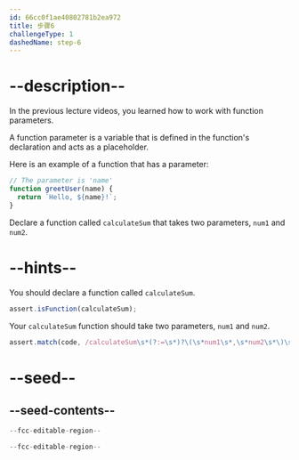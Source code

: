 ```yaml
---
id: 66cc0f1ae40802781b2ea972
title: 步骤6
challengeType: 1
dashedName: step-6
---
```


# --description--

In the previous lecture videos, you learned how to work with function parameters.

A function parameter is a variable that is defined in the function's declaration and acts as a placeholder.

Here is an example of a function that has a parameter:

```js
// The parameter is 'name'
function greetUser(name) {
  return `Hello, ${name}!`;
}
```

Declare a function called `calculateSum` that takes two parameters, `num1` and `num2`.

# --hints--

You should declare a function called `calculateSum`.

```js
assert.isFunction(calculateSum);
```

Your `calculateSum` function should take two parameters, `num1` and `num2`.

```js
assert.match(code, /calculateSum\s*(?:=\s*)?\(\s*num1\s*,\s*num2\s*\)\s*/);
```

# --seed--

## --seed-contents--

```js
--fcc-editable-region--

--fcc-editable-region--
```
